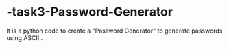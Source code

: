 # -task3-Password-Generator
It is a python code to create a "Password Generator" to generate passwords using ASCII .

